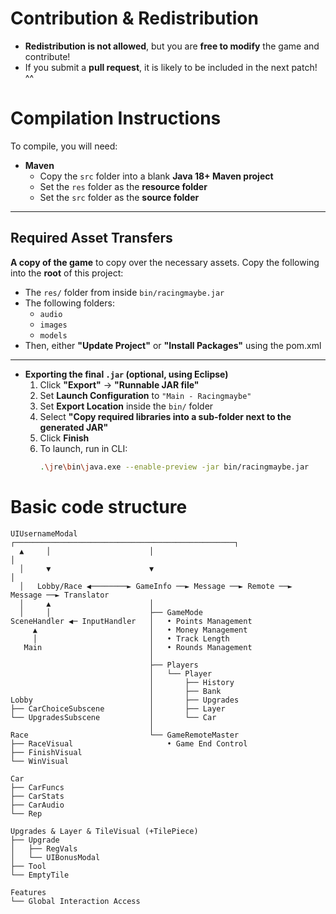 
#  Contribution & Redistribution  

- **Redistribution is not allowed**, but you are **free to modify** the game and contribute!  
- If you submit a **pull request**, it is likely to be included in the next patch! ^^

#  Compilation Instructions  

To compile, you will need:  

- **Maven**  
  - Copy the `src` folder into a blank **Java 18+ Maven project**  
  - Set the `res` folder as the **resource folder**  
  - Set the `src` folder as the **source folder**

---
##  Required Asset Transfers  
**A copy of the game** to copy over the necessary assets.
Copy the following into the **root** of this project:  
- The `res/` folder from inside `bin/racingmaybe.jar`  
- The following folders:  
  - `audio`  
  - `images`  
  - `models`  
- Then, either **"Update Project"** or **"Install Packages"** using the pom.xml
---

- **Exporting the final `.jar` (optional, using Eclipse)**  
  1. Click **"Export"** → **"Runnable JAR file"**  
  2. Set **Launch Configuration** to `"Main - Racingmaybe"`  
  3. Set **Export Location** inside the `bin/` folder  
  4. Select **"Copy required libraries into a sub-folder next to the generated JAR"**  
  5. Click **Finish**  
  6. To launch, run in CLI:  
     ```sh
     .\jre\bin\java.exe --enable-preview -jar bin/racingmaybe.jar
     ```
# Basic code structure
```
UIUsernameModal                ┌─────────────────────────────────────────────────┐
  ▲     │                      │                                                 │
  │     ▼                      ▼                                                 │
  │   Lobby/Race ◀────────► GameInfo ──► Message ──► Remote ──► Message ──► Translator
  │     ▲                      │
  │     │                      ├── GameMode
SceneHandler ◀─ InputHandler   │   • Points Management
     ▲                         │   • Money Management
     │                         │   • Track Length
   Main                        │   • Rounds Management
                               │
                               ├── Players
                               │   └── Player
                               │       ├── History
                               │       ├── Bank
Lobby                          │       ├── Upgrades
├── CarChoiceSubscene          │       ├── Layer
└── UpgradesSubscene           │       └── Car
                               │
Race                           └── GameRemoteMaster
├── RaceVisual                     • Game End Control
├── FinishVisual
└── WinVisual
                                                                
Car
├── CarFuncs
├── CarStats
├── CarAudio
└── Rep

Upgrades & Layer & TileVisual (+TilePiece)
├── Upgrade
│   ├── RegVals
│   └── UIBonusModal
├── Tool
└── EmptyTile 
 
Features
└── Global Interaction Access
```
